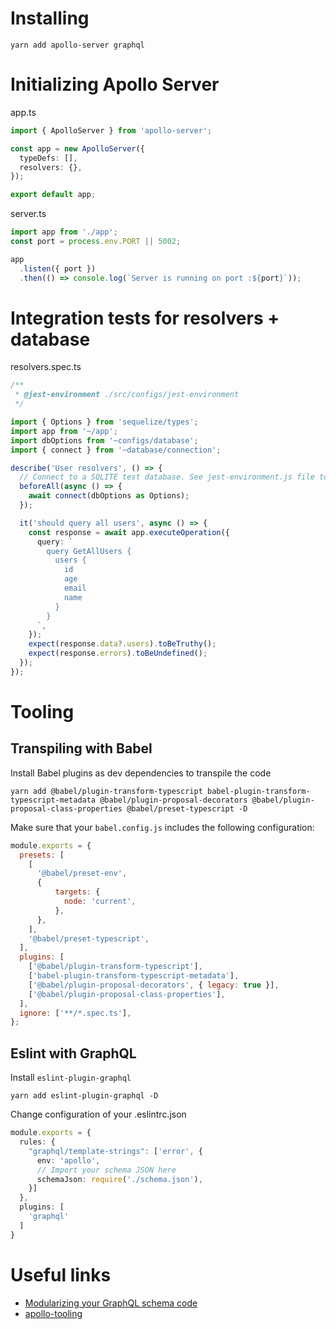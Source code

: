 # Installing

```
yarn add apollo-server graphql
```

# Initializing Apollo Server

app.ts
```ts
import { ApolloServer } from 'apollo-server';

const app = new ApolloServer({
  typeDefs: [],
  resolvers: {},
});

export default app;
```

server.ts
```ts
import app from './app';
const port = process.env.PORT || 5002;

app
  .listen({ port })
  .then(() => console.log(`Server is running on port :${port}`));
```

# Integration tests for resolvers + database

resolvers.spec.ts
```ts
/**
 * @jest-environment ./src/configs/jest-environment
 */

import { Options } from 'sequelize/types';
import app from '~/app';
import dbOptions from '~configs/database';
import { connect } from '~database/connection';

describe('User resolvers', () => {
  // Connect to a SQLITE test database. See jest-environment.js file to more details.
  beforeAll(async () => {
    await connect(dbOptions as Options);
  });

  it('should query all users', async () => {
    const response = await app.executeOperation({
      query: `
        query GetAllUsers {
          users {
            id
            age
            email
            name
          }
        }
      `,
    });
    expect(response.data?.users).toBeTruthy();
    expect(response.errors).toBeUndefined();
  });
});
```
# Tooling

## Transpiling with Babel

Install Babel plugins as dev dependencies to transpile the code
```
yarn add @babel/plugin-transform-typescript babel-plugin-transform-typescript-metadata @babel/plugin-proposal-decorators @babel/plugin-proposal-class-properties @babel/preset-typescript -D
```

Make sure that your `babel.config.js` includes the following configuration:
```js
module.exports = {
  presets: [
    [
      '@babel/preset-env',
      {
          targets: {
            node: 'current',
          },
      },
    ],
    '@babel/preset-typescript',
  ],
  plugins: [
    ['@babel/plugin-transform-typescript'],
    ['babel-plugin-transform-typescript-metadata'],
    ['@babel/plugin-proposal-decorators', { legacy: true }],
    ['@babel/plugin-proposal-class-properties'],
  ],
  ignore: ['**/*.spec.ts'],
};
```

## Eslint with GraphQL

Install `eslint-plugin-graphql`
```
yarn add eslint-plugin-graphql -D
```

Change configuration of your .eslintrc.json
```ts
module.exports = {
  rules: {
    "graphql/template-strings": ['error', {
      env: 'apollo',
      // Import your schema JSON here
      schemaJson: require('./schema.json'),
    }]
  },
  plugins: [
    'graphql'
  ]
}
```


# Useful links
- [Modularizing your GraphQL schema code](https://www.apollographql.com/blog/backend/schema-design/modularizing-your-graphql-schema-code/)
- [apollo-tooling](https://github.com/apollographql/apollo-tooling)